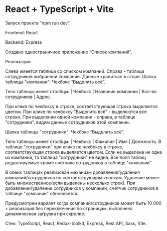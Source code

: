 # React + TypeScript + Vite

Запуск проекта "npm run dev"

Frontend: React

Backend: Express

Создано одностраничное приложение “Список компаний”.

Реализация:

Слева имеется таблица со списком компаний. Справа - таблица сотрудников выбранной компании. Данные храниться в сторе. 
Шапка таблицы "компании": Чекбокс “Выделить всё”.

Тело таблицы имеет столбцы: | Чекбокс | Название компании | Кол-во сотрудников | Адрес.

При клике по чекбоксу в строке, соответствующая строка выделяется цветом. При клике по чекбоксу “Выделить всё” - выделяются все строки.
При выделении одной компании - справа, в таблице "сотрудники", видим данные сотрудников этой компании.

Шапка таблицы "сотрудники": Чекбокс “Выделить всё”.

Тело таблицы имеет столбцы: | Чекбокс | Фамилия | Имя | Должность.
В таблице "сотрудники" при клике по чекбоксу в строке, соответствующая строка выделяется цветом.
Если не выделена ни одна из компаний, то таблица "сотрудники" не видна.
Все поля таблиц редактируемые кроме счётчика сотрудников в таблице "компании".

В обеих таблицах реализован механизм добавления/удаления компаний/сотрудников по соответствующим кнопкам. Удаление может быть множественное(если выделены несколько строк).
При добавлении/удалении сотрудников у компании, счётчик сотрудников в таблице "компании" обновляется.

Предусмотрен вариант когда компаний/сотрудников может быть 10 000 + реализация без переключения по страницам, выполнена динамическая загрузка при скролле.

Стек:  TypeScript, React, Redux-toolkit, Express, Rest API, Sass, Vite.

